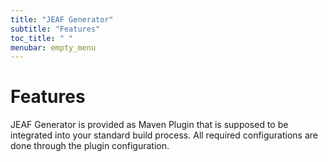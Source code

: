 ```yaml
---
title: "JEAF Generator"
subtitle: "Features"
toc_title: " "
menubar: empty_menu
---
```


# Features

JEAF Generator is provided as Maven Plugin that is supposed to be integrated into your standard build process. All required configurations are done through the plugin configuration.

